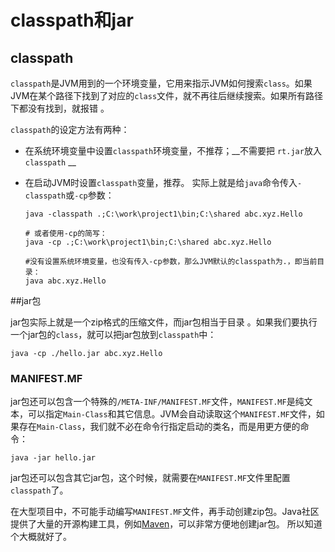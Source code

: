 # classpath和jar

## classpath

`classpath`是JVM用到的一个环境变量，它用来指示JVM如何搜索`class`。如果JVM在某个路径下找到了对应的`class`文件，就不再往后继续搜索。如果所有路径下都没有找到，就报错 。

`classpath`的设定方法有两种：

- 在系统环境变量中设置`classpath`环境变量，不推荐；__不需要把 `rt.jar`放入`classpath` __

- 在启动JVM时设置`classpath`变量，推荐。 实际上就是给`java`命令传入`-classpath`或`-cp`参数： 

    ```shell
    java -classpath .;C:\work\project1\bin;C:\shared abc.xyz.Hello
    
    # 或者使用-cp的简写：
    java -cp .;C:\work\project1\bin;C:\shared abc.xyz.Hello
    
    #没有设置系统环境变量，也没有传入-cp参数，那么JVM默认的classpath为.，即当前目录：
    java abc.xyz.Hello
    ```

##jar包

 jar包实际上就是一个zip格式的压缩文件，而jar包相当于目录 。如果我们要执行一个jar包的`class`，就可以把jar包放到`classpath`中： 

```shell
java -cp ./hello.jar abc.xyz.Hello
```

### MANIFEST.MF

jar包还可以包含一个特殊的`/META-INF/MANIFEST.MF`文件，`MANIFEST.MF`是纯文本，可以指定`Main-Class`和其它信息。JVM会自动读取这个`MANIFEST.MF`文件，如果存在`Main-Class`，我们就不必在命令行指定启动的类名，而是用更方便的命令：

```
java -jar hello.jar
```

jar包还可以包含其它jar包，这个时候，就需要在`MANIFEST.MF`文件里配置`classpath`了。

 在大型项目中，不可能手动编写`MANIFEST.MF`文件，再手动创建zip包。Java社区提供了大量的开源构建工具，例如[Maven](https://www.liaoxuefeng.com/wiki/1252599548343744/1255945359327200)，可以非常方便地创建jar包。 所以知道个大概就好了。

